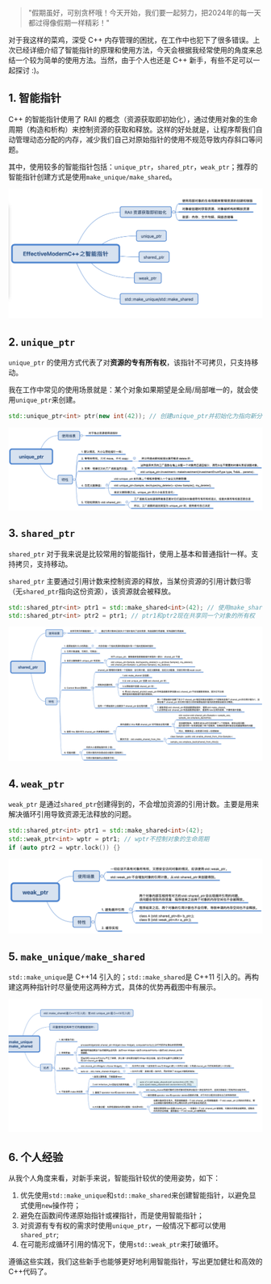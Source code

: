 > "假期虽好，可别贪杯哦！今天开始，我们要一起努力，把2024年的每一天都过得像假期一样精彩！"

对于我这样的菜鸡，深受 C++ 内存管理的困扰，在工作中也犯下了很多错误。上次已经详细介绍了智能指针的原理和使用方法，今天会根据我经常使用的角度来总结一个较为简单的使用方法。当然，由于个人也还是 C++ 新手，有些不足可以一起探讨 :)。

## 1. 智能指针

C++ 的智能指针使用了 RAII 的概念（资源获取即初始化），通过使用对象的生命周期（构造和析构）来控制资源的获取和释放。这样的好处就是，让程序帮我们自动管理动态分配的内存，减少我们自己对原始指针的使用不规范导致内存斜口等问题。

其中，使用较多的智能指针包括：`unique_ptr`，`shared_ptr`，`weak_ptr`；推荐的智能指针创建方式是使用`make_unique/make_shared`。

![控制块](./img/EffectiveModernC++之智能指针.png)

## 2. `unique_ptr`

`unique_ptr` 的使用方式代表了对**资源的专有所有权**，该指针不可拷贝，只支持移动。

我在工作中常见的使用场景就是：某个对象如果期望是全局/局部唯一的，就会使用`unique_ptr`来创建。

```c++
std::unique_ptr<int> ptr(new int(42)); // 创建unique_ptr并初始化为指向新分配的内存 
```

![控制块](./img/unique_ptr.png)

## 3. `shared_ptr`

`shared_ptr` 对于我来说是比较常用的智能指针，使用上基本和普通指针一样。支持拷贝，支持移动。

`shared_ptr` 主要通过引用计数来控制资源的释放，当某份资源的引用计数归零（无`shared_ptr`指向这份资源），该资源就会被释放。

```c++
std::shared_ptr<int> ptr1 = std::make_shared<int>(42); // 使用make_shared创建shared_ptr  
std::shared_ptr<int> ptr2 = ptr1; // ptr1和ptr2现在共享同一个对象的所有权 
```

![控制块](./img/shared_ptr.png)

## 4. `weak_ptr`

`weak_ptr` 是通过`shared_ptr`创建得到的，不会增加资源的引用计数。主要是用来解决循环引用导致资源无法释放的问题。

```c++
std::shared_ptr<int> ptr1 = std::make_shared<int>(42);  
std::weak_ptr<int> wptr = ptr1; // wptr不控制对象的生命周期  
if (auto ptr2 = wptr.lock()) {}
```

![控制块](./img/weak_ptr.png)

## 5. `make_unique/make_shared`

`std::make_unique`是 C++14 引入的；`std::make_shared`是 C++11 引入的。再构建这两种指针时尽量使用这两种方式，具体的优势再截图中有展示。

![控制块](./img/make_unique_and_make_shared.png)

## 6. 个人经验

从我个人角度来看，对新手来说，智能指针较优的使用姿势，如下：

1. 优先使用`std::make_unique`和`std::make_shared`来创建智能指针，以避免显式使用`new`操作符；  
2. 避免在函数间传递原始指针或裸指针，而是使用智能指针；  
3. 对资源有专有权的需求时使用`unique_ptr`，一般情况下都可以使用`shared_ptr`;  
4. 在可能形成循环引用的情况下，使用`std::weak_ptr`来打破循环。

遵循这些实践，我们这些新手也能够更好地利用智能指针，写出更加健壮和高效的C++代码了。
